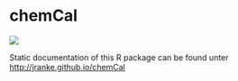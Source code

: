 # chemCal

[![](http://www.r-pkg.org/badges/version/chemCal)](http://cran.r-project.org/package=chemCal)

Static documentation of this R package can be found unter
http://jranke.github.io/chemCal
